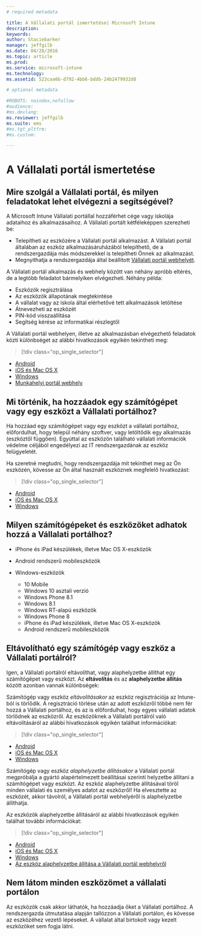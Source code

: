 ```yaml
---
# required metadata

title: A Vállalati portál ismertetése| Microsoft Intune
description:
keywords:
author: Staciebarker
manager: jeffgilb
ms.date: 04/28/2016
ms.topic: article
ms.prod:
ms.service: microsoft-intune
ms.technology:
ms.assetid: 523caa6b-d792-4bb6-bddb-24b2479932d8

# optional metadata

#ROBOTS: noindex,nofollow
#audience:
#ms.devlang:
ms.reviewer: jeffgilb
ms.suite: ems
#ms.tgt_pltfrm:
#ms.custom:

---
```


# A Vállalati portál ismertetése

## Mire szolgál a Vállalati portál, és milyen feladatokat lehet elvégezni a segítségével?
A Microsoft Intune Vállalati portállal hozzáférhet cége vagy iskolája adataihoz és alkalmazásaihoz. A Vállalati portált kétféleképpen szerezheti be:

- Telepítheti az eszközére a Vállalati portál alkalmazást. A Vállalati portál általában az eszköz alkalmazásáruházából telepíthető, de a rendszergazdája más módszerekkel is telepítheti Önnek az alkalmazást.
- Megnyithatja a rendszergazdája által beállított [Vállalati portál webhelyét](http://portal.manage.microsoft.com). 

A Vállalati portál alkalmazás és webhely között van néhány apróbb eltérés, de a legtöbb feladatot bármelyiken elvégezheti. Néhány példa:

- Eszközök regisztrálása
- Az eszközök állapotának megtekintése
- A vállalat vagy az iskola által elérhetővé tett alkalmazások letöltése
- Átnevezheti az eszközét
- PIN-kód visszaállítása
- Segítség kérése az informatikai részlegtől

A Vállalati portál webhelyen, illetve az alkalmazásban elvégezhető feladatok közti különbséget az alábbi hivatkozások egyikén tekintheti meg:

> [!div class="op_single_selector"]
- [Android](using-your-android-device-with-intune.md)
- [iOS és Mac OS X](using-your-ios-or-mac-os-x-device-with-intune.md)
- [Windows](using-your-windows-device-with-intune.md)
- [Munkahelyi portál webhely](using-the-intune-company-portal-website.md)

## Mi történik, ha hozzáadok egy számítógépet vagy egy eszközt a Vállalati portálhoz?
Ha hozzáad egy számítógépet vagy egy eszközt a vállalati portálhoz, előfordulhat, hogy települ néhány szoftver, vagy letöltődik egy alkalmazás (eszköztől függően).  Egyúttal az eszközön található vállalati információk védelme céljából engedélyezi az IT rendszergazdának az eszköz felügyeletét.

Ha szeretné megtudni, hogy rendszergazdája mit tekinthet meg az Ön eszközén, kövesse az Ön által használt eszköznek megfelelő hivatkozást:

> [!div class="op_single_selector"]
- [Android](what-happens-if-you-install-the-company-portal-app-and-enroll-your-device-in-intune-android.md)
- [iOS és Mac OS X](what-happens-if-you-install-the-company-portal-app-and-enroll-your-device-in-intune-ios.md)
- [Windows](what-can-your-it-administrator-see-when-you-enroll-your-device-in-intune-windows.md)

## Milyen számítógépeket és eszközöket adhatok hozzá a Vállalati portálhoz?

-   iPhone és iPad készülékek, illetve Mac OS X-eszközök

-   Android rendszerű mobileszközök

-   Windows-eszközök
    -   10 Mobile
    -   Windows 10 asztali verzió
    -   Windows Phone 8.1
    -   Windows 8.1
    -   Windows RT-alapú eszközök
    -   Windows Phone 8
    -   iPhone és iPad készülékek, illetve Mac OS X-eszközök
    -   Android rendszerű mobileszközök


## Eltávolítható egy számítógép vagy eszköz a Vállalati portálról?
Igen, a Vállalati portálról eltávolíthat, vagy alaphelyzetbe állíthat egy számítógépet vagy eszközt. Az **eltávolítás** és az **alaphelyzetbe állítás** között azonban vannak különbségek:

Számítógép vagy eszköz *eltávolításakor* az eszköz regisztrációja az Intune-ból is törlődik. A regisztráció törlése után az adott eszközről többé nem fér hozzá a Vállalati portálhoz, és az is előfordulhat, hogy egyes vállalati adatok törlődnek az eszközről. Az eszközöknek a Vállalati portálról való eltávolításáról az alábbi hivatkozások egyikén találhat információkat:

> [!div class="op_single_selector"]
- [Android](unenroll-your-device-from-intune-android.md)
- [iOS és Mac OS X](unenroll-your-device-from-intune-ios.md)
- [Windows](unenroll-your-device-from-intune-windows.md)

Számítógép vagy eszköz *alaphelyzetbe állításakor* a Vállalati portál megpróbálja a gyártó alapértelmezett beállításai szerinti helyzetbe állítani a számítógépet vagy eszközt. Az eszköz alaphelyzetbe állításával töröl minden vállalati és személyes adatot az eszközről! Ha elvesztette az eszközét, akkor távolról, a Vállalati portál webhelyéről is alaphelyzetbe állíthatja.

Az eszközök alaphelyzetbe állításáról az alábbi hivatkozások egyikén találhat további információkat:

> [!div class="op_single_selector"]
- [Android](reset-erase-your-lost-or-stolen-device-android.md)
- [iOS és Mac OS X](reset-erase-your-lost-or-stolen-device-ios.md)
- [Windows](reset-erase-your-lost-or-stolen-device-windows.md)
- [Az eszköz alaphelyzetbe állítása a Vállalati portál webhelyről](reset-your-device-cpwebsite.md)

## Nem látom minden eszközömet a vállalati portálon
Az eszközök csak akkor láthatók, ha hozzáadja őket a Vállalati portálhoz. A rendszergazda útmutatása alapján tallózzon a Vállalati portálon, és kövesse az eszközéhez vezető lépéseket. A vállalat által birtokolt vagy kezelt eszközöket sem fogja látni.





<!--HONumber=May16_HO2-->


